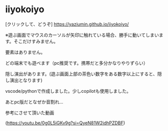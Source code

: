 # iiyokoiyo

[クリックして、どうぞ] https://yaziumin.github.io/iiyokoiyo/

※遊ぶ画面でマウスのカーソルが矢印に触れている場合、勝手に動いてしまいます。そこだけすみません。

要素はありません。

どの端末でも遊べます（pc推奨です。携帯だと多分かなりやりずらい）

隠し演出があります。(遊ぶ画面上部の茶色い数字をある数字以上にすると、隠し演出となります)

vscode/pythonで作成しました。少しcopilotも使用しました。

あとpc版だとなぜか音割れ…

参考にさせて頂いた動画

(https://youtu.be/0g0L5iGKv9g?si=QyeN81W2jdhPZDBF)
